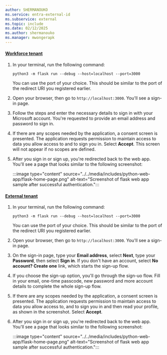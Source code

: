 ```yaml
---
author: SHERMANOUKO
ms.service: entra-external-id
ms.subservice: external
ms.topic: include
ms.date: 02/12/2025
ms.author: shermanouko
ms.manager: mwongerapk
---
```


#### [Workforce tenant](#tab/workforce-tenant)

1. In your terminal, run the following command:

    ```console
    python3 -m flask run --debug --host=localhost --port=3000
    ```
    
    You can use the port of your choice. This should be similar to the port of the redirect URI you registered earlier.

1. Open your browser, then go to `http://localhost:3000`. You'll see a sign-in page.

1. Follow the steps and enter the necessary details to sign in with your Microsoft account. You're requested to provide an email address and password to sign in.

1. If there are any scopes needed by the application, a consent screen is presented. The application requests permission to maintain access to data you allow access to and to sign you in. Select **Accept**. This screen will not appear if no scopes are defined.

1. After you sign in or sign up, you're redirected back to the web app. You'll see a page that looks similar to the following screenshot:

    :::image type="content" source="../../media/includes/python-web-app/flask-home-page.png" alt-text="Screenshot of flask web app sample after successful authentication.":::

#### [External tenant](#tab/external-tenant)

1. In your terminal, run the following command:

    ```console
    python3 -m flask run --debug --host=localhost --port=3000
    ```
    
    You can use the port of your choice. This should be similar to the port of the redirect URI you registered earlier.

1. Open your browser, then go to `http://localhost:3000`. You'll see a sign-in page.

1. On the sign-in page, type your **Email address**, select **Next**, type your **Password**, then select **Sign in**. If you don't have an account, select **No account? Create one** link, which starts the sign-up flow.

1. If you choose the sign-up option, you'll go through the sign-uo flow. Fill in your email, one-time passcode, new password and more account details to complete the whole sign-up flow.

1. If there are any scopes needed by the application, a consent screen is presented. The application requests permission to maintain access to data you allow access to, and to sign you in and then read your profile, as shown in the screenshot. Select **Accept**.

1. After you sign in or sign up, you're redirected back to the web app. You'll see a page that looks similar to the following screenshot:

    :::image type="content" source="../../media/includes/python-web-app/flask-home-page.png" alt-text="Screenshot of flask web app sample after successful authentication.":::

